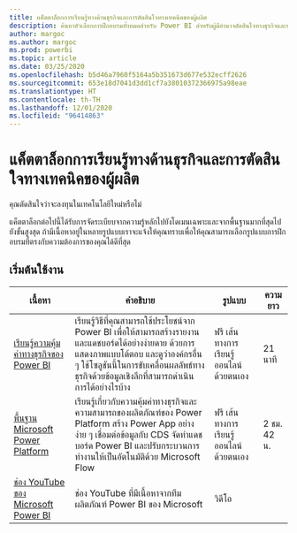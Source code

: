 ```yaml
---
title: แค็ตตาล็อกการเรียนรู้ทางด้านธุรกิจและการตัดสินใจทางเทคนิคของผู้ผลิต
description: ค้นหาตัวเลือกการฝึกอบรมทั้งหมดสำหรับ Power BI สำหรับผู้มีอำนาจตัดสินใจทางธุรกิจและทางเทคนิค ตั้งแต่ขั้นพื้นฐานจนถึงขั้นสูง
author: margoc
ms.author: margoc
ms.prod: powerbi
ms.topic: article
ms.date: 03/25/2020
ms.openlocfilehash: b5d46a7960f5164a5b351673d677e532ecff2626
ms.sourcegitcommit: 653e18d7041d3dd1cf7a38010372366975a98eae
ms.translationtype: HT
ms.contentlocale: th-TH
ms.lasthandoff: 12/01/2020
ms.locfileid: "96414863"
---
```

# <a name="business-and-technical-decision-makers-learning-catalog"></a>แค็ตตาล็อกการเรียนรู้ทางด้านธุรกิจและการตัดสินใจทางเทคนิคของผู้ผลิต

คุณตัดสินใจว่าจะลงทุนในเทคโนโลยีใหม่หรือไม่ 

แค็ตตาล็อกต่อไปนี้ได้รับการจัดระเบียบจากความรู้หลักไปยังโดเมนเฉพาะและจากพื้นฐานมากที่สุดไปยังขั้นสูงสุด ถ้ามีเนื้อหาอยู่ในหลายรูปแบบเราจะแจ้งให้คุณทราบเพื่อให้คุณสามารถเลือกรูปแบบการฝึกอบรมที่ตรงกับความต้องการของคุณได้ดีที่สุด 

## <a name="get-started"></a>เริ่มต้นใช้งาน<a name="get-started"></a>
| เนื้อหา  | คำอธิบาย  | รูปแบบ  | ความยาว     |
|---------------------------------------------------------------------------------------------------------------|------------------------------------------------------------------------------------------------------------------------------------------------------------------------------------------------------------------------|---------------------------------------|------------|
| [เรียนรู้ความคุ้มค่าทางธุรกิจของ Power BI](/learn/modules/introduction-power-bi/) | เรียนรู้วิธีที่คุณสามารถใช้ประโยชน์จาก Power BI เพื่อให้สามารถสร้างรายงานและแดชบอร์ดได้อย่างง่ายดาย ด้วยการแสดงภาพแบบโต้ตอบ และดูว่าองค์กรอื่น ๆ ใช้โซลูชันนี้ในการขับเคลื่อนผลลัพธ์ทางธุรกิจด้วยข้อมูลเชิงลึกที่สามารถดำเนินการได้อย่างไรบ้าง | ฟรี เส้นทางการเรียนรู้ออนไลน์ด้วยตนเอง | 21 นาที |
| [พื้นฐาน Microsoft Power Platform](/learn/paths/power-plat-fundamentals/)      | เรียนรู้เกี่ยวกับความคุ้มค่าทางธุรกิจและความสามารถของผลิตภัณฑ์ของ Power Platform สร้าง Power App อย่างง่าย ๆ เชื่อมต่อข้อมูลกับ CDS จัดทำแดชบอร์ด Power BI และปรับกระบวนการทำงานให้เป็นอัตโนมัติด้วย Microsoft Flow                          | ฟรี เส้นทางการเรียนรู้ออนไลน์ด้วยตนเอง | 2 ชม. 42 น.  |
| [ช่อง YouTube ของ Microsoft Power BI](https://www.youtube.com/user/mspowerbi/videos)  | ช่อง YouTube ที่มีเนื้อหาจากทีมผลิตภัณฑ์ Power BI ของ Microsoft  | วิดีโอ   |            |